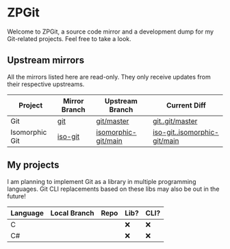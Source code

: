 # ZPGit

Welcome to ZPGit, a source code mirror and a development dump for my Git-related projects. Feel free to take a look.

## Upstream mirrors

All the mirrors listed here are read-only. They only receive updates from their respective upstreams.

| Project | Mirror Branch | Upstream Branch | Current Diff |
| - | - | - | - |
| Git | [git](https://github.com/zp-zpanda/git/tree/git/) | [git/master](https://github.com/git/git/tree/master/) | [git..git/master](https://github.com/zp-zpanda/git/compare/git...git:git:master/) |
| Isomorphic Git | [iso-git](https://github.com/zp-zpanda/git/tree/iso-git/) | [isomorphic-git/main](https://github.com/isomorphic-git/isomorphic-git/tree/main/) | [iso-git..isomorphic-git/main](https://github.com/zp-zpanda/git/compare/iso-git...isomorphic-git:isomorphic-git:main) |

## My projects

I am planning to implement Git as a library in multiple programming languages. Git CLI replacements based on these libs may also be out in the future!

| Language | Local Branch | Repo | Lib? | CLI? |
| - | - | - | - | - |
| C | | | :x: | :x: |
| C# | | | :x: | :x: |
